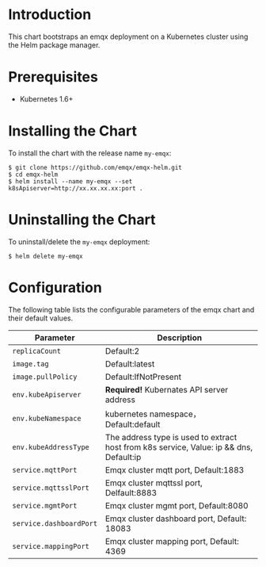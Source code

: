# Introduction
This chart bootstraps an emqx deployment on a Kubernetes cluster using the Helm package manager.

# Prerequisites
+ Kubernetes 1.6+

# Installing the Chart
To install the chart with the release name `my-emqx`:
```
$ git clone https://github.com/emqx/emqx-helm.git
$ cd emqx-helm
$ helm install --name my-emqx --set k8sApiserver=http://xx.xx.xx.xx:port .
```

# Uninstalling the Chart
To uninstall/delete the `my-emqx` deployment:
```
$ helm delete my-emqx
```

# Configuration
The following table lists the configurable parameters of the emqx chart and their default values.

| Parameter  | Description |
| ---        |  ---        |
| `replicaCount` |  Default:2 |
| `image.tag` | Default:latest  |
| `image.pullPolicy`  | Default:IfNotPresent  |
| `env.kubeApiserver`  | **Required!** Kubernates API server address |
| `env.kubeNamespace`  | kubernetes namespace， Default:default |
| `env.kubeAddressType`  | The address type is used to extract host from k8s service, Value: ip && dns,  Default:ip  |
| `service.mqttPort`  | Emqx cluster mqtt port, Default:1883  |
| `service.mqttsslPort` | Emqx cluster mqttssl port, Delfault:8883  |
| `service.mgmtPort`  | Emqx cluster mgmt port, Default:8080  |
| `service.dashboardPort` | Emqx cluster dashboard port, Default: 18083 |
| `service.mappingPort` | Emqx cluster mapping port, Default: 4369|
